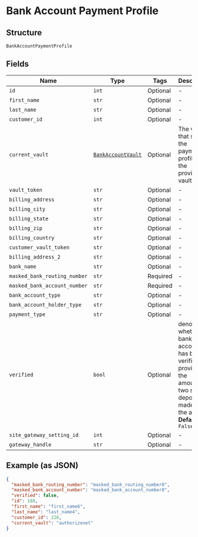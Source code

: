
# Bank Account Payment Profile

## Structure

`BankAccountPaymentProfile`

## Fields

| Name | Type | Tags | Description |
|  --- | --- | --- | --- |
| `id` | `int` | Optional | - |
| `first_name` | `str` | Optional | - |
| `last_name` | `str` | Optional | - |
| `customer_id` | `int` | Optional | - |
| `current_vault` | [`BankAccountVault`](../../doc/models/bank-account-vault.md) | Optional | The vault that stores the payment profile with the provided vault_token. |
| `vault_token` | `str` | Optional | - |
| `billing_address` | `str` | Optional | - |
| `billing_city` | `str` | Optional | - |
| `billing_state` | `str` | Optional | - |
| `billing_zip` | `str` | Optional | - |
| `billing_country` | `str` | Optional | - |
| `customer_vault_token` | `str` | Optional | - |
| `billing_address_2` | `str` | Optional | - |
| `bank_name` | `str` | Optional | - |
| `masked_bank_routing_number` | `str` | Required | - |
| `masked_bank_account_number` | `str` | Required | - |
| `bank_account_type` | `str` | Optional | - |
| `bank_account_holder_type` | `str` | Optional | - |
| `payment_type` | `str` | Optional | - |
| `verified` | `bool` | Optional | denotes whether a bank account has been verified by providing the amounts of two small deposits made into the account<br>**Default**: `False` |
| `site_gateway_setting_id` | `int` | Optional | - |
| `gateway_handle` | `str` | Optional | - |

## Example (as JSON)

```json
{
  "masked_bank_routing_number": "masked_bank_routing_number8",
  "masked_bank_account_number": "masked_bank_account_number8",
  "verified": false,
  "id": 188,
  "first_name": "first_name6",
  "last_name": "last_name4",
  "customer_id": 226,
  "current_vault": "authorizenet"
}
```

